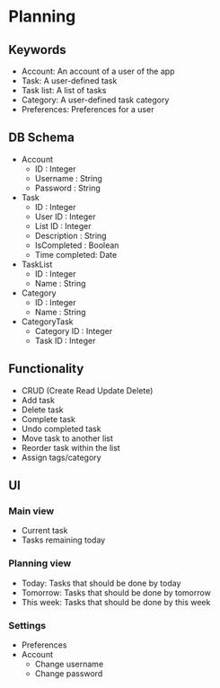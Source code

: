 # Planning

## Keywords

- Account: An account of a user of the app
- Task: A user-defined task
- Task list: A list of tasks
- Category: A user-defined task category
- Preferences: Preferences for a user

## DB Schema

- Account 
    - ID : Integer
    - Username : String
    - Password : String
- Task
    - ID : Integer
    - User ID : Integer
    - List ID : Integer
    - Description : String
    - IsCompleted : Boolean
    - Time completed: Date
- TaskList
    - ID : Integer
    - Name : String
- Category
    - ID : Integer
    - Name : String
- CategoryTask
    - Category ID : Integer
    - Task ID : Integer

## Functionality

- CRUD (Create Read Update Delete)
- Add task
- Delete task
- Complete task
- Undo completed task
- Move task to another list
- Reorder task within the list
- Assign tags/category

## UI

### Main view

- Current task
- Tasks remaining today

### Planning view

- Today: Tasks that should be done by today
- Tomorrow: Tasks that should be done by tomorrow
- This week: Tasks that should be done by this week

### Settings

- Preferences
- Account
    - Change username
    - Change password
